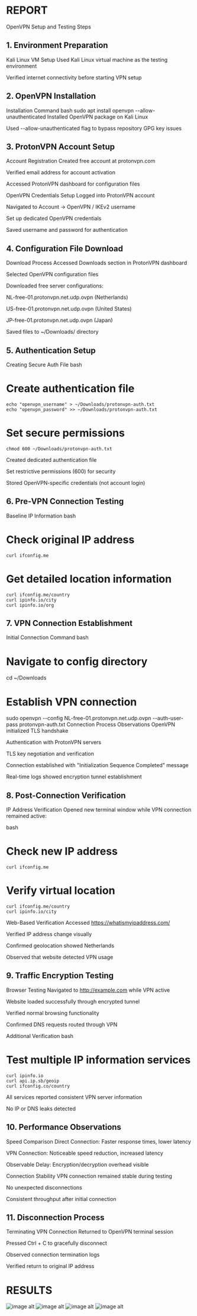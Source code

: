 # REPORT 

OpenVPN Setup and Testing Steps
## 1. Environment Preparation
Kali Linux VM Setup
Used Kali Linux virtual machine as the testing environment

Verified internet connectivity before starting VPN setup

## 2. OpenVPN Installation
Installation Command
bash
sudo apt install openvpn --allow-unauthenticated
Installed OpenVPN package on Kali Linux

Used --allow-unauthenticated flag to bypass repository GPG key issues

## 3. ProtonVPN Account Setup
Account Registration
Created free account at protonvpn.com

Verified email address for account activation

Accessed ProtonVPN dashboard for configuration files

OpenVPN Credentials Setup
Logged into ProtonVPN account

Navigated to Account → OpenVPN / IKEv2 username

Set up dedicated OpenVPN credentials

Saved username and password for authentication

## 4. Configuration File Download
Download Process
Accessed Downloads section in ProtonVPN dashboard

Selected OpenVPN configuration files

Downloaded free server configurations:

NL-free-01.protonvpn.net.udp.ovpn (Netherlands)

US-free-01.protonvpn.net.udp.ovpn (United States)

JP-free-01.protonvpn.net.udp.ovpn (Japan)

Saved files to ~/Downloads/ directory

## 5. Authentication Setup
Creating Secure Auth File
bash

# Create authentication file
    echo "openvpn_username" > ~/Downloads/protonvpn-auth.txt
    echo "openvpn_password" >> ~/Downloads/protonvpn-auth.txt

# Set secure permissions
    chmod 600 ~/Downloads/protonvpn-auth.txt
Created dedicated authentication file

Set restrictive permissions (600) for security

Stored OpenVPN-specific credentials (not account login)

## 6. Pre-VPN Connection Testing
Baseline IP Information
bash
# Check original IP address
    curl ifconfig.me

# Get detailed location information
    curl ifconfig.me/country
    curl ipinfo.io/city
    curl ipinfo.io/org


## 7. VPN Connection Establishment
Initial Connection Command
bash
# Navigate to config directory
cd ~/Downloads

# Establish VPN connection
sudo openvpn --config NL-free-01.protonvpn.net.udp.ovpn --auth-user-pass protonvpn-auth.txt
Connection Process Observations
OpenVPN initialized TLS handshake

Authentication with ProtonVPN servers

TLS key negotiation and verification

Connection established with "Initialization Sequence Completed" message

Real-time logs showed encryption tunnel establishment

## 8. Post-Connection Verification
IP Address Verification
Opened new terminal window while VPN connection remained active:

bash
# Check new IP address
    curl ifconfig.me

# Verify virtual location
    curl ifconfig.me/country
    curl ipinfo.io/city

Web-Based Verification
Accessed https://whatismyipaddress.com/

Verified IP address change visually

Confirmed geolocation showed Netherlands

Observed that website detected VPN usage

## 9. Traffic Encryption Testing
Browser Testing
Navigated to http://example.com while VPN active

Website loaded successfully through encrypted tunnel

Verified normal browsing functionality

Confirmed DNS requests routed through VPN

Additional Verification
bash
# Test multiple IP information services
    curl ipinfo.io
    curl api.ip.sb/geoip
    curl ifconfig.co/country
All services reported consistent VPN server information

No IP or DNS leaks detected

## 10. Performance Observations
Speed Comparison
Direct Connection: Faster response times, lower latency

VPN Connection: Noticeable speed reduction, increased latency

Observable Delay: Encryption/decryption overhead visible

Connection Stability
VPN connection remained stable during testing

No unexpected disconnections

Consistent throughput after initial connection

## 11. Disconnection Process
Terminating VPN Connection
Returned to OpenVPN terminal session

Pressed Ctrl + C to gracefully disconnect

Observed connection termination logs

Verified return to original IP address

#  RESULTS 
![image alt]()
![image alt]()
![image alt]()
![image alt]()
